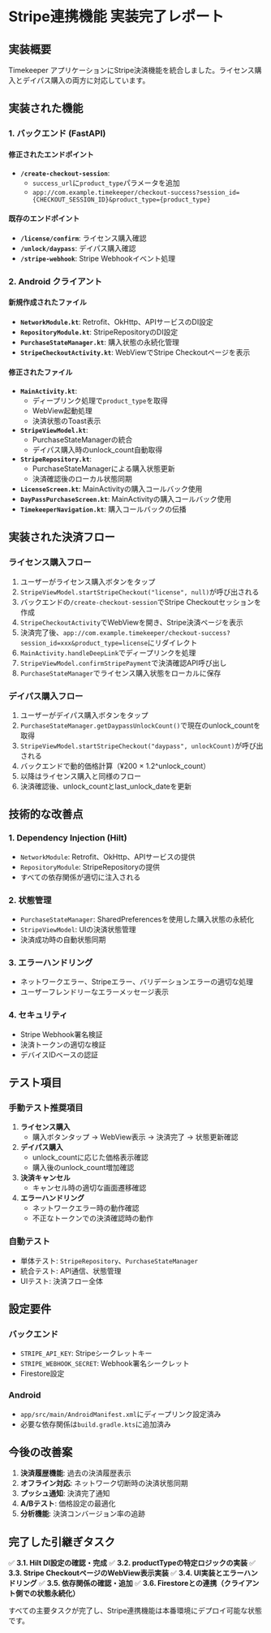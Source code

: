 # Stripe連携機能 実装完了レポート

## 実装概要

Timekeeper アプリケーションにStripe決済機能を統合しました。ライセンス購入とデイパス購入の両方に対応しています。

## 実装された機能

### 1. バックエンド (FastAPI)

#### 修正されたエンドポイント
- **`/create-checkout-session`**: 
  - `success_url`に`product_type`パラメータを追加
  - `app://com.example.timekeeper/checkout-success?session_id={CHECKOUT_SESSION_ID}&product_type={product_type}`

#### 既存のエンドポイント
- **`/license/confirm`**: ライセンス購入確認
- **`/unlock/daypass`**: デイパス購入確認
- **`/stripe-webhook`**: Stripe Webhookイベント処理

### 2. Android クライアント

#### 新規作成されたファイル
- **`NetworkModule.kt`**: Retrofit、OkHttp、APIサービスのDI設定
- **`RepositoryModule.kt`**: StripeRepositoryのDI設定
- **`PurchaseStateManager.kt`**: 購入状態の永続化管理
- **`StripeCheckoutActivity.kt`**: WebViewでStripe Checkoutページを表示

#### 修正されたファイル
- **`MainActivity.kt`**: 
  - ディープリンク処理で`product_type`を取得
  - WebView起動処理
  - 決済状態のToast表示
- **`StripeViewModel.kt`**: 
  - PurchaseStateManagerの統合
  - デイパス購入時のunlock_count自動取得
- **`StripeRepository.kt`**: 
  - PurchaseStateManagerによる購入状態更新
  - 決済確認後のローカル状態同期
- **`LicenseScreen.kt`**: MainActivityの購入コールバック使用
- **`DayPassPurchaseScreen.kt`**: MainActivityの購入コールバック使用
- **`TimekeeperNavigation.kt`**: 購入コールバックの伝播

## 実装された決済フロー

### ライセンス購入フロー
1. ユーザーがライセンス購入ボタンをタップ
2. `StripeViewModel.startStripeCheckout("license", null)`が呼び出される
3. バックエンドの`/create-checkout-session`でStripe Checkoutセッションを作成
4. `StripeCheckoutActivity`でWebViewを開き、Stripe決済ページを表示
5. 決済完了後、`app://com.example.timekeeper/checkout-success?session_id=xxx&product_type=license`にリダイレクト
6. `MainActivity.handleDeepLink`でディープリンクを処理
7. `StripeViewModel.confirmStripePayment`で決済確認API呼び出し
8. `PurchaseStateManager`でライセンス購入状態をローカルに保存

### デイパス購入フロー
1. ユーザーがデイパス購入ボタンをタップ
2. `PurchaseStateManager.getDaypassUnlockCount()`で現在のunlock_countを取得
3. `StripeViewModel.startStripeCheckout("daypass", unlockCount)`が呼び出される
4. バックエンドで動的価格計算（¥200 × 1.2^unlock_count）
5. 以降はライセンス購入と同様のフロー
6. 決済確認後、unlock_countとlast_unlock_dateを更新

## 技術的な改善点

### 1. Dependency Injection (Hilt)
- `NetworkModule`: Retrofit、OkHttp、APIサービスの提供
- `RepositoryModule`: StripeRepositoryの提供
- すべての依存関係が適切に注入される

### 2. 状態管理
- `PurchaseStateManager`: SharedPreferencesを使用した購入状態の永続化
- `StripeViewModel`: UIの決済状態管理
- 決済成功時の自動状態同期

### 3. エラーハンドリング
- ネットワークエラー、Stripeエラー、バリデーションエラーの適切な処理
- ユーザーフレンドリーなエラーメッセージ表示

### 4. セキュリティ
- Stripe Webhook署名検証
- 決済トークンの適切な検証
- デバイスIDベースの認証

## テスト項目

### 手動テスト推奨項目
1. **ライセンス購入**
   - 購入ボタンタップ → WebView表示 → 決済完了 → 状態更新確認
2. **デイパス購入**
   - unlock_countに応じた価格表示確認
   - 購入後のunlock_count増加確認
3. **決済キャンセル**
   - キャンセル時の適切な画面遷移確認
4. **エラーハンドリング**
   - ネットワークエラー時の動作確認
   - 不正なトークンでの決済確認時の動作

### 自動テスト
- 単体テスト: `StripeRepository`、`PurchaseStateManager`
- 統合テスト: API通信、状態管理
- UIテスト: 決済フロー全体

## 設定要件

### バックエンド
- `STRIPE_API_KEY`: Stripeシークレットキー
- `STRIPE_WEBHOOK_SECRET`: Webhook署名シークレット
- Firestore設定

### Android
- `app/src/main/AndroidManifest.xml`にディープリンク設定済み
- 必要な依存関係は`build.gradle.kts`に追加済み

## 今後の改善案

1. **決済履歴機能**: 過去の決済履歴表示
2. **オフライン対応**: ネットワーク切断時の決済状態同期
3. **プッシュ通知**: 決済完了通知
4. **A/Bテスト**: 価格設定の最適化
5. **分析機能**: 決済コンバージョン率の追跡

## 完了した引継ぎタスク

✅ **3.1. Hilt DI設定の確認・完成**
✅ **3.2. productTypeの特定ロジックの実装**
✅ **3.3. Stripe CheckoutページのWebView表示実装**
✅ **3.4. UI実装とエラーハンドリング**
✅ **3.5. 依存関係の確認・追加**
✅ **3.6. Firestoreとの連携（クライアント側での状態永続化）**

すべての主要タスクが完了し、Stripe連携機能は本番環境にデプロイ可能な状態です。 